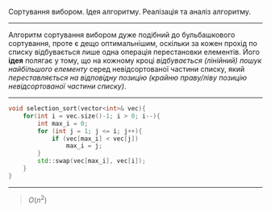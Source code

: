 Сортування вибором. Ідея алгоритму. Реалізація та аналіз алгоритму.

---
Алгоритм сортування вибором дуже подібний до бульбашкового
сортування, проте є дещо оптимальнішим, оскільки за кожен прохід по списку відбувається лише одна операція перестановки елементів. Його __ідея__ полягає у тому, що на кожному кроці _відбувається (лінійний) пошук найбільшого елементу_ серед невідсортованої частини списку, який
_переставляється на відповідну позицію (крайню праву/ліву позицію
невідсортованої частини списку)_.

---
```c++
void selection_sort(vector<int>& vec){
	for(int i = vec.size()-1; i > 0; i--){
		int max_i = 0;
		for (int j = 1; j <= i; j++){
			if (vec[max_i] < vec[j])
				max_i = j;
		}
		std::swap(vec[max_i], vec[i]);
	}
}
```
---
> $O(n^2)$